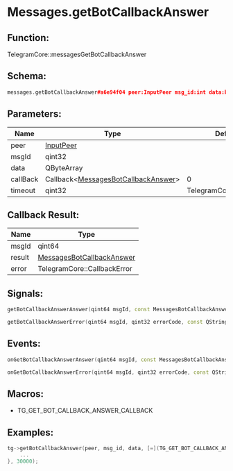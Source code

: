 # Messages.getBotCallbackAnswer

## Function:

TelegramCore::messagesGetBotCallbackAnswer

## Schema:

```c++
messages.getBotCallbackAnswer#a6e94f04 peer:InputPeer msg_id:int data:bytes = messages.BotCallbackAnswer;
```
## Parameters:

|Name|Type|Default|
|----|----|-------|
|peer|[InputPeer](../../types/inputpeer.md)||
|msgId|qint32||
|data|QByteArray||
|callBack|Callback&lt;[MessagesBotCallbackAnswer](../../types/messagesbotcallbackanswer.md)&gt;|0|
|timeout|qint32|TelegramCore::timeOut()|

## Callback Result:

|Name|Type|
|----|----|
|msgId|qint64|
|result|[MessagesBotCallbackAnswer](../../types/messagesbotcallbackanswer.md)|
|error|TelegramCore::CallbackError|

## Signals:

```c++
getBotCallbackAnswerAnswer(qint64 msgId, const MessagesBotCallbackAnswer & result)
```
```c++
getBotCallbackAnswerError(qint64 msgId, qint32 errorCode, const QString &errorText)
```

## Events:

```c++
onGetBotCallbackAnswerAnswer(qint64 msgId, const MessagesBotCallbackAnswer & result)
```
```c++
onGetBotCallbackAnswerError(qint64 msgId, qint32 errorCode, const QString &errorText)
```

## Macros:

* TG_GET_BOT_CALLBACK_ANSWER_CALLBACK

## Examples:

```c++
tg->getBotCallbackAnswer(peer, msg_id, data, [=](TG_GET_BOT_CALLBACK_ANSWER_CALLBACK){
    ...
}, 30000);
```
